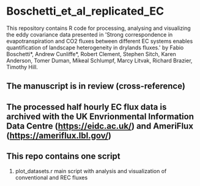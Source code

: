 # Boschetti_et_al_replicated_EC

This repository contains R code for processing, analysing and visualizing the eddy covariance data presented in 'Strong correspondence in evapotranspiration and CO2 fluxes between different EC systems enables quantification of landscape heterogeneity in drylands fluxes.' by Fabio Boschetti*, Andrew Cunliffe*, Robert Clement, Stephen Sitch, Karen Anderson, Tomer Duman, Mikeal Schlumpf, Marcy Litvak, Richard Brazier, Timothy Hill.

## The manuscript is in review (cross-reference)

## The processed half hourly EC flux data is archived with the UK Envrionmental Information Data Centre (https://eidc.ac.uk/) and AmeriFlux (https://ameriflux.lbl.gov/)

## This repo contains one script
1) plot_datasets.r
   main script with analysis and visualization of conventional and REC fluxes

   
   

